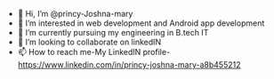 - 👋 Hi, I’m @princy-Joshna-mary
- 👀 I’m interested in web development and Android app development
- 🌱 I’m currently pursuing my engineering in B.tech IT
- 💞️ I’m looking to collaborate on linkedIN
- 📫 How to reach me-My LinkedIN profile- https://www.linkedin.com/in/princy-joshna-mary-a8b455212

<!---
princy-Joshna-mary/princy-Joshna-mary is a ✨ special ✨ repository because its `README.md` (this file) appears on your GitHub profile.
You can click the Preview link to take a look at your changes.
--->
